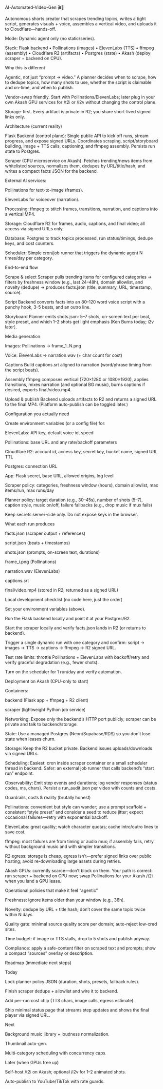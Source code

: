 AI-Automated-Video-Gen 🎬🤖

Autonomous shorts creator that scrapes trending topics, writes a tight script, generates visuals + voice, assembles a vertical video, and uploads it to Cloudflare—hands-off.

Mode: Dynamic agent only (no static/series).

Stack: Flask backend • Pollinations (images) • ElevenLabs (TTS) • ffmpeg (assembly) • Cloudflare R2 (artifacts) • Postgres (state) • Akash (deploy scraper + backend on CPU).

Why this is different

Agentic, not just “prompt → video.” A planner decides when to scrape, how to dedupe topics, how many shots to use, whether the script is claimable and on-time, and when to publish.

Vendor-swap friendly. Start with Pollinations/ElevenLabs; later plug in your own Akash GPU services for /t2i or /i2v without changing the control plane.

Storage-first. Every artifact is private in R2; you share short-lived signed links only.

Architecture (current reality)

Flask Backend (control plane):
Single public API to kick off runs, stream progress, and expose signed URLs. Coordinates scraping, script/storyboard building, image + TTS calls, captioning, and ffmpeg assembly. Persists run state to Postgres.

Scraper (CPU microservice on Akash):
Fetches trending/news items from whitelisted sources, normalizes them, dedupes by URL/title/hash, and writes a compact facts JSON for the backend.

External AI services:

Pollinations for text-to-image (frames).

ElevenLabs for voiceover (narration).

Processing:
ffmpeg to stitch frames, transitions, narration, and captions into a vertical MP4.

Storage:
Cloudflare R2 for frames, audio, captions, and final video; all access via signed URLs only.

Database:
Postgres to track topics processed, run status/timings, dedupe keys, and cost counters.

Scheduler:
Simple cron/job runner that triggers the dynamic agent N times/day per category.

End-to-end flow

Scrape & select
Scraper pulls trending items for configured categories → filters by freshness window (e.g., last 24–48h), domain allowlist, and novelty (dedupe) → produces facts.json (title, summary, URL, timestamp, source).

Script
Backend converts facts into an 80–120 word voice script with a punchy hook, 3–5 beats, and an outro line.

Storyboard
Planner emits shots.json: 5–7 shots, on-screen text per beat, style preset, and which 1–2 shots get light emphasis (Ken Burns today; i2v later).

Media generation

Images: Pollinations → frame_1..N.png

Voice: ElevenLabs → narration.wav (+ char count for cost)

Captions
Build captions.srt aligned to narration (word/phrase timing from the script beats).

Assembly
ffmpeg composes vertical (720×1280 or 1080×1920), applies transitions, mixes narration (and optional BG music), burns captions if desired, exports final/video.mp4.

Upload & publish
Backend uploads artifacts to R2 and returns a signed URL to the final MP4. (Platform auto-publish can be toggled later.)

Configuration you actually need

Create environment variables (or a config file) for:

ElevenLabs: API key, default voice id, speed

Pollinations: base URL and any rate/backoff parameters

Cloudflare R2: account id, access key, secret key, bucket name, signed URL TTL

Postgres: connection URL

App: Flask secret, base URL, allowed origins, log level

Scraper policy: categories, freshness window (hours), domain allowlist, max items/run, max runs/day

Planner policy: target duration (e.g., 30–45s), number of shots (5–7), caption style, music on/off, failure fallbacks (e.g., drop music if mux fails)

Keep secrets server-side only. Do not expose keys in the browser.

What each run produces

facts.json (scraper output + references)

script.json (beats + timestamps)

shots.json (prompts, on-screen text, durations)

frame_i.png (Pollinations)

narration.wav (ElevenLabs)

captions.srt

final/video.mp4 (stored in R2, returned as a signed URL)

Local development checklist (no code here, just the order)

Set your environment variables (above).

Run the Flask backend locally and point it at your Postgres/R2.

Start the scraper locally and verify facts.json lands in R2 (or returns to backend).

Trigger a single dynamic run with one category and confirm: script → images → TTS → captions → ffmpeg → R2 signed URL.

Test rate limits: throttle Pollinations + ElevenLabs with backoff/retry and verify graceful degradation (e.g., fewer shots).

Turn on the scheduler for 1 run/day and verify automation.

Deployment on Akash (CPU-only to start)

Containers:

backend (Flask app + ffmpeg + R2 client)

scraper (lightweight Python job service)

Networking:
Expose only the backend’s HTTP port publicly; scraper can be private and talk to backend/storage.

State:
Use a managed Postgres (Neon/Supabase/RDS) so you don’t lose state when leases churn.

Storage:
Keep the R2 bucket private. Backend issues uploads/downloads via signed URLs.

Scheduling:
Easiest: cron inside scraper container or a small scheduler thread in backend. Safer: an external job runner that calls backend’s “start run” endpoint.

Observability:
Emit step events and durations; log vendor responses (status codes, ms, chars). Persist a run_audit.json per video with counts and costs.

Guardrails, costs & reality (brutally honest)

Pollinations: convenient but style can wander; use a prompt scaffold + consistent “style preset” and consider a seed to reduce jitter; expect occasional failures—retry with exponential backoff.

ElevenLabs: great quality; watch character quotas; cache intro/outro lines to save cost.

ffmpeg: most failures are from timing or audio mux; if assembly fails, retry without background music and with simpler transitions.

R2 egress: storage is cheap, egress isn’t—prefer signed links over public hosting; avoid re-downloading large assets during retries.

Akash GPUs: currently scarce—don’t block on them. Your path is correct: run scraper + backend on CPU now; swap Pollinations for your Akash /t2i when you land a GPU lease.

Operational policies that make it feel “agentic”

Freshness: ignore items older than your window (e.g., 36h).

Novelty: dedupe by URL + title hash; don’t cover the same topic twice within N days.

Quality gate: minimal source quality score per domain; auto-reject low-cred sites.

Time budget: if image or TTS stalls, drop to 5 shots and publish anyway.

Compliance: apply a safe-content filter on scraped text and prompts; show a compact “sources” overlay or description.

Roadmap (immediate next steps)

Today

Lock planner policy JSON (duration, shots, presets, fallback rules).

Finish scraper dedupe + allowlist and wire it to backend.

Add per-run cost chip (TTS chars, image calls, egress estimate).

Ship minimal status page that streams step updates and shows the final player via signed URL.

Next

Background music library + loudness normalization.

Thumbnail auto-gen.

Multi-category scheduling with concurrency caps.

Later (when GPUs free up)

Self-host /t2i on Akash; optional /i2v for 1–2 animated shots.

Auto-publish to YouTube/TikTok with rate guards.

